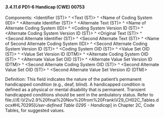 #### *3.4.11.6* PD1-6 Handicap (CWE) 00753

Components: &lt;Identifier (ST)> ^ &lt;Text (ST)> ^ &lt;Name of Coding System (ID)> ^ &lt;Alternate Identifier (ST)> ^ &lt;Alternate Text (ST)> ^ &lt;Name of Alternate Coding System (ID)> ^ &lt;Coding System Version ID (ST)> ^ &lt;Alternate Coding System Version ID (ST)> ^ &lt;Original Text (ST)> ^ &lt;Second Alternate Identifier (ST)> ^ &lt;Second Alternate Text (ST)> ^ &lt;Name of Second Alternate Coding System (ID)> ^ &lt;Second Alternate Coding System Version ID (ST)> ^ &lt;Coding System OID (ST)> ^ &lt;Value Set OID (ST)> ^ &lt;Value Set Version ID (DTM)> ^ &lt;Alternate Coding System OID (ST)> ^ &lt;Alternate Value Set OID (ST)> ^ &lt;Alternate Value Set Version ID (DTM)> ^ &lt;Second Alternate Coding System OID (ST)> ^ &lt;Second Alternate Value Set OID (ST)> ^ &lt;Second Alternate Value Set Version ID (DTM)>

Definition: This field indicates the nature of the patient’s permanent handicapped condition (e.g., deaf, blind). A handicapped condition is defined as a physical or mental disability that is permanent. Transient handicapped conditions should be sent in the ambulatory status. Refer to file:///E:\V2\v2.9%20final%20Nov%20from%20Frank\V29_CH02C_Tables.docx#HL70295[_User-defined Table 0295 - Handicap_] in Chapter 2C, Code Tables, for suggested values.
